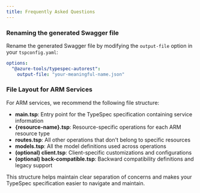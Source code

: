 ```yaml
---
title: Frequently Asked Questions
---
```


### Renaming the generated Swagger file

Rename the generated Swagger file by modifying the `output-file` option in your `tspconfig.yaml`:

```yaml
options:
  "@azure-tools/typespec-autorest":
    output-file: "your-meaningful-name.json"
```

### File Layout for ARM Services

For ARM services, we recommend the following file structure:

- **main.tsp**: Entry point for the TypeSpec specification containing service information
- **{resource-name}.tsp**: Resource-specific operations for each ARM resource type
- **routes.tsp**: All other operations that don't belong to specific resources
- **models.tsp**: All the model definitions used across operations
- **(optional) client.tsp**: Client-specific customizations and configurations
- **(optional) back-compatible.tsp**: Backward compatibility definitions and legacy support

This structure helps maintain clear separation of concerns and makes your TypeSpec specification easier to navigate and maintain.

